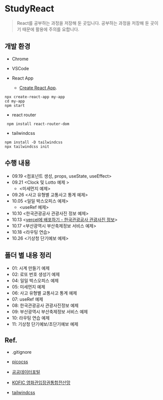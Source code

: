 # StudyReact

>React를 공부하는 과정을 저장해 둔 곳입니다. 공부하는 과정을 저장해 둔 곳이기 때문에 활용에 주의를 요합니다.

## 개발 환경

- Chrome

- VSCode

- React App
    - [Create React App](https://github.com/facebook/create-react-app).
```
npx create-react-app my-app
cd my-app
npm start
```
- react router
```
 npm install react-router-dom
```

- tailwindcss
```
npm install -D tailwindcss
npx tailwindcss init
```


## 수행 내용
- 09.19 <컴포넌트 생성, props, useState, useEffect>
- 09.21 <Clock 및 Lotto 예제 >
    - <미세먼지 예제>
- 09.26 <사고 유형별 교통사고 통계 예제>  
- 10.05 <일일 박스오피스 예제>
    - <useRef 예제>
- 10.10 <한국관광공사 관광사진 정보 예제>
- 10.13 <[vercel에 배포하기 - 한국관광공사 관광사진 정보](https://study-react-beta-three.vercel.app/)>
- 10.17 <부산광역시 부산축제정보 서비스 예제>
- 10.18 <라우팅 연습>
- 10.26 <기상청 단기예보 예제>

## 폴더 별 내용 정리
- 01: 시계 만들기 예제
- 02: 로또 번호 생성기 예제
- 04: 일일 박스오피스 예제
- 05: 미세먼지 예제
- 06: 사고 유형별 교통사고 통계 예제
- 07: useRef 예제
- 08: 한국관광공사 관광사진정보 예제
- 09: 부산광역시 부산축제정보 서비스 예제
- 10: 라우팅 연습 예제
- 11: 기상청 단기예보/초단기예보 예제



## Ref.
- .gitignore

- [picocss](https://picocss.com/)

- [공공데이터포털](https://www.data.go.kr/index.do)

- [KOFIC 영화관입장권통합전산망](https://www.kobis.or.kr/)

- [tailwindcss](https://tailwindcss.com/)


